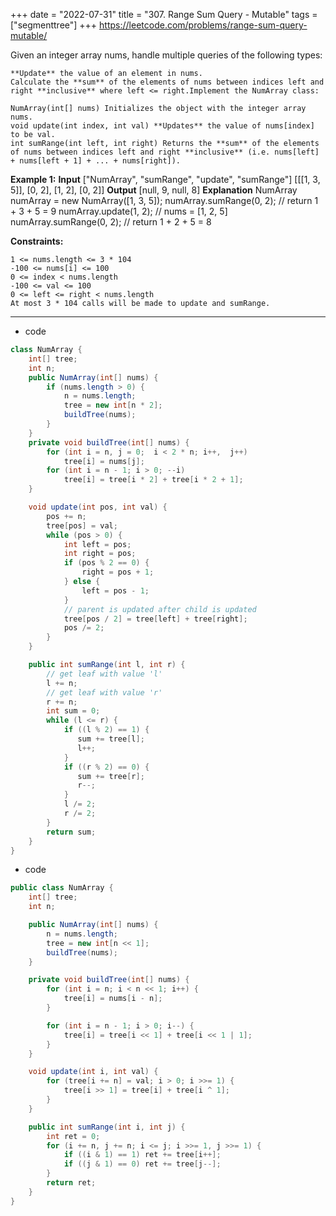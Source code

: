+++ 
date = "2022-07-31"
title = "307. Range Sum Query - Mutable"
tags = ["segmenttree"]
+++
https://leetcode.com/problems/range-sum-query-mutable/

Given an integer array nums, handle multiple queries of the following types:
 	
	**Update** the value of an element in nums. 	
	Calculate the **sum** of the elements of nums between indices left and right **inclusive** where left <= right.Implement the NumArray class:
 	
	NumArray(int[] nums) Initializes the object with the integer array nums. 	
	void update(int index, int val) **Updates** the value of nums[index] to be val. 	
	int sumRange(int left, int right) Returns the **sum** of the elements of nums between indices left and right **inclusive** (i.e. nums[left] + nums[left + 1] + ... + nums[right]). 
**Example 1:**
**Input** ["NumArray", "sumRange", "update", "sumRange"] [[[1, 3, 5]], [0, 2], [1, 2], [0, 2]] **Output** [null, 9, null, 8] **Explanation** NumArray numArray = new NumArray([1, 3, 5]); numArray.sumRange(0, 2); // return 1 + 3 + 5 = 9 numArray.update(1, 2); // nums = [1, 2, 5] numArray.sumRange(0, 2); // return 1 + 2 + 5 = 8 
 
**Constraints:**
 	
	1 <= nums.length <= 3 * 104 	
	-100 <= nums[i] <= 100 	
	0 <= index < nums.length 	
	-100 <= val <= 100 	
	0 <= left <= right < nums.length 	
	At most 3 * 104 calls will be made to update and sumRange.

---
- code
```java
class NumArray {
    int[] tree;
    int n;
    public NumArray(int[] nums) {
        if (nums.length > 0) {
            n = nums.length;
            tree = new int[n * 2];
            buildTree(nums);
        }
    }
    private void buildTree(int[] nums) {
        for (int i = n, j = 0;  i < 2 * n; i++,  j++)
            tree[i] = nums[j];
        for (int i = n - 1; i > 0; --i)
            tree[i] = tree[i * 2] + tree[i * 2 + 1];
    }

    void update(int pos, int val) {
        pos += n;
        tree[pos] = val;
        while (pos > 0) {
            int left = pos;
            int right = pos;
            if (pos % 2 == 0) {
                right = pos + 1;
            } else {
                left = pos - 1;
            }
            // parent is updated after child is updated
            tree[pos / 2] = tree[left] + tree[right];
            pos /= 2;
        }
    }

    public int sumRange(int l, int r) {
        // get leaf with value 'l'
        l += n;
        // get leaf with value 'r'
        r += n;
        int sum = 0;
        while (l <= r) {
            if ((l % 2) == 1) {
               sum += tree[l];
               l++;
            }
            if ((r % 2) == 0) {
               sum += tree[r];
               r--;
            }
            l /= 2;
            r /= 2;
        }
        return sum;
    }
}
```
- code
```java
public class NumArray {
    int[] tree;
    int n;

    public NumArray(int[] nums) {
        n = nums.length;
        tree = new int[n << 1];
        buildTree(nums);
    }

    private void buildTree(int[] nums) {
        for (int i = n; i < n << 1; i++) {
            tree[i] = nums[i - n];
        }

        for (int i = n - 1; i > 0; i--) {
            tree[i] = tree[i << 1] + tree[i << 1 | 1];
        }
    }

    void update(int i, int val) {
        for (tree[i += n] = val; i > 0; i >>= 1) {
            tree[i >> 1] = tree[i] + tree[i ^ 1];
        }
    }

    public int sumRange(int i, int j) {
        int ret = 0;
        for (i += n, j += n; i <= j; i >>= 1, j >>= 1) {
            if ((i & 1) == 1) ret += tree[i++];
            if ((j & 1) == 0) ret += tree[j--];
        }
        return ret;
    }
}
```
